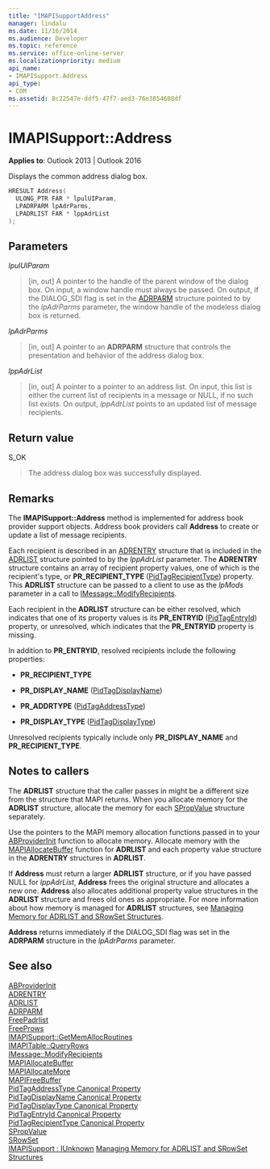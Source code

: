 ```yaml
---
title: "IMAPISupportAddress" 
manager: lindalu
ms.date: 11/16/2014
ms.audience: Developer
ms.topic: reference
ms.service: office-online-server
ms.localizationpriority: medium
api_name:
- IMAPISupport.Address
api_type:
- COM
ms.assetid: 8c22547e-ddf5-47f7-aed3-76e3854688df
---
```


# IMAPISupport::Address

**Applies to**: Outlook 2013 | Outlook 2016

Displays the common address dialog box.
 
```cpp
HRESULT Address(
  ULONG_PTR FAR * lpulUIParam,
  LPADRPARM lpAdrParms,
  LPADRLIST FAR * lppAdrList
);
```

## Parameters

 _lpulUIParam_

> [in, out] A pointer to the handle of the parent window of the dialog box. On input, a window handle must always be passed. On output, if the DIALOG_SDI flag is set in the [ADRPARM](adrparm.md) structure pointed to by the _lpAdrParms_ parameter, the window handle of the modeless dialog box is returned.

 _lpAdrParms_

> [in, out] A pointer to an **ADRPARM** structure that controls the presentation and behavior of the address dialog box.

 _lppAdrList_

> [in, out] A pointer to a pointer to an address list. On input, this list is either the current list of recipients in a message or NULL, if no such list exists. On output, _lppAdrList_ points to an updated list of message recipients.

## Return value

S_OK

> The address dialog box was successfully displayed.

## Remarks

The **IMAPISupport::Address** method is implemented for address book provider support objects. Address book providers call **Address** to create or update a list of message recipients.

Each recipient is described in an [ADRENTRY](adrentry.md) structure that is included in the [ADRLIST](adrlist.md) structure pointed to by the _lppAdrList_ parameter. The **ADRENTRY** structure contains an array of recipient property values, one of which is the recipient's type, or **PR_RECIPIENT_TYPE** ([PidTagRecipientType](pidtagrecipienttype-canonical-property.md)) property. This **ADRLIST** structure can be passed to a client to use as the _lpMods_ parameter in a call to [IMessage::ModifyRecipients](imessage-modifyrecipients.md).

Each recipient in the **ADRLIST** structure can be either resolved, which indicates that one of its property values is its **PR_ENTRYID** ([PidTagEntryId](pidtagentryid-canonical-property.md)) property, or unresolved, which indicates that the **PR_ENTRYID** property is missing.

In addition to **PR_ENTRYID**, resolved recipients include the following properties:

- **PR_RECIPIENT_TYPE**

- **PR_DISPLAY_NAME** ([PidTagDisplayName](pidtagdisplayname-canonical-property.md))

- **PR_ADDRTYPE** ([PidTagAddressType](pidtagaddresstype-canonical-property.md))

- **PR_DISPLAY_TYPE** ([PidTagDisplayType](pidtagdisplaytype-canonical-property.md))

Unresolved recipients typically include only **PR_DISPLAY_NAME** and **PR_RECIPIENT_TYPE**.

## Notes to callers

The **ADRLIST** structure that the caller passes in might be a different size from the structure that MAPI returns. When you allocate memory for the **ADRLIST** structure, allocate the memory for each [SPropValue](spropvalue.md) structure separately.

Use the pointers to the MAPI memory allocation functions passed in to your [ABProviderInit](abproviderinit.md) function to allocate memory. Allocate memory with the [MAPIAllocateBuffer](mapiallocatebuffer.md) function for **ADRLIST** and each property value structure in the **ADRENTRY** structures in **ADRLIST**.

If **Address** must return a larger **ADRLIST** structure, or if you have passed NULL for _lppAdrList_, **Address** frees the original structure and allocates a new one. **Address** also allocates additional property value structures in the **ADRLIST** structure and frees old ones as appropriate. For more information about how memory is managed for **ADRLIST** structures, see [Managing Memory for ADRLIST and SRowSet Structures](managing-memory-for-adrlist-and-srowset-structures.md).

 **Address** returns immediately if the DIALOG_SDI flag was set in the **ADRPARM** structure in the _lpAdrParms_ parameter.

## See also

[ABProviderInit](abproviderinit.md)  
[ADRENTRY](adrentry.md)  
[ADRLIST](adrlist.md)  
[ADRPARM](adrparm.md)  
[FreePadrlist](freepadrlist.md)  
[FreeProws](freeprows.md)  
[IMAPISupport::GetMemAllocRoutines](imapisupport-getmemallocroutines.md)  
[IMAPITable::QueryRows](imapitable-queryrows.md)  
[IMessage::ModifyRecipients](imessage-modifyrecipients.md)  
[MAPIAllocateBuffer](mapiallocatebuffer.md)  
[MAPIAllocateMore](mapiallocatemore.md)  
[MAPIFreeBuffer](mapifreebuffer.md)  
[PidTagAddressType Canonical Property](pidtagaddresstype-canonical-property.md)  
[PidTagDisplayName Canonical Property](pidtagdisplayname-canonical-property.md)  
[PidTagDisplayType Canonical Property](pidtagdisplaytype-canonical-property.md)  
[PidTagEntryId Canonical Property](pidtagentryid-canonical-property.md)  
[PidTagRecipientType Canonical Property](pidtagrecipienttype-canonical-property.md)  
[SPropValue](spropvalue.md)  
[SRowSet](srowset.md)  
[IMAPISupport : IUnknown](imapisupportiunknown.md)
[Managing Memory for ADRLIST and SRowSet Structures](managing-memory-for-adrlist-and-srowset-structures.md)
